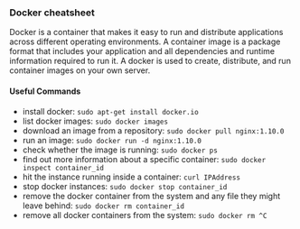 ### Docker cheatsheet
Docker is a container that makes it easy to run and distribute applications across different operating environments. A container image is a package format that includes your application and all dependencies and runtime information required to run it. A docker is used to create, distribute, and run container images on your own server. 

#### Useful Commands
* install docker:
`sudo apt-get install docker.io`
* list docker images:
`sudo docker images`
* download an image from a repository: 
`sudo docker pull nginx:1.10.0`
* run an image:
`sudo docker run -d nginx:1.10.0`
* check whether the image is running:
`sudo docker ps`
* find out more information about a specific container:
`sudo docker inspect container_id`
* hit the instance running inside a container: 
`curl IPAddress`
* stop docker instances:
`sudo docker stop container_id`
* remove the docker container from the system and any file they might leave behind:
`sudo docker rm container_id`
* remove all docker containers from the system:
`sudo docker rm ^C`
 
